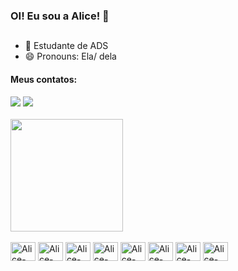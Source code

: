 ### OI! Eu sou a Alice! 👋
##
- 🌱 Estudante de ADS
- 😄 Pronouns: Ela/ dela

<div>
  <h4>Meus contatos:</h4>
  <a href="mailto:alicemarinhogms@gmail.com" target="_blank"><img src="https://img.shields.io/badge/Gmail-D14836?style=for-the-badge&logo=gmail&logoColor=white"></a>
  <a href="https://www.linkedin.com/in/alicemarinho/" target="_blank"><img src="https://img.shields.io/badge/LinkedIn-0077B5?style=for-the-badge&logo=linkedin&logoColor=white"></a>
</div>
<br>
<div>
  <img height="180em" src="https://github-readme-stats.vercel.app/api/top-langs/?username=alice-marinho&theme=midnight-purple&show_icons=true&hide_border=false&layout=compact">
</div>
<br>
<div>
<img align="center" alt="Alice-html" height="30" width="40" src="https://cdn.jsdelivr.net/gh/devicons/devicon/icons/html5/html5-original.svg">
<img align="center" alt="Alice-css" height="30" width="40" src="https://cdn.jsdelivr.net/gh/devicons/devicon/icons/css3/css3-original.svg">
<img align="center" alt="Alice-csharp" height="30" width="40" src="https://cdn.jsdelivr.net/gh/devicons/devicon/icons/csharp/csharp-original.svg">
<img align="center" alt="Alice-mysql" height="30" width="40" src="https://cdn.jsdelivr.net/gh/devicons/devicon/icons/mysql/mysql-original-wordmark.svg">
<img align="center" alt="Alice-php" height="30" width="40" src="https://cdn.jsdelivr.net/gh/devicons/devicon/icons/php/php-plain.svg">
<img align="center" alt="Alice-laravel" height="30" width="40" src="https://cdn.jsdelivr.net/gh/devicons/devicon@latest/icons/laravel/laravel-original.svg">
<img align="center" alt="Alice-java" height="30" width="40" src="https://cdn.jsdelivr.net/gh/devicons/devicon@latest/icons/java/java-original.svg" >
<img align="center" alt="Alice-javascript" height="30" width="40" src="https://cdn.jsdelivr.net/gh/devicons/devicon/icons/javascript/javascript-plain.svg">
</div>



